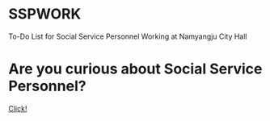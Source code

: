 # SSPWORK
To-Do List for Social Service Personnel Working at Namyangju City Hall

# Are you curious about Social Service Personnel?
<a href="https://en.wikipedia.org/wiki/Social_service_agent">Click!</a>

